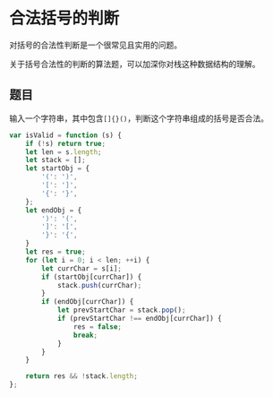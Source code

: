 # 合法括号的判断

对括号的合法性判断是一个很常见且实用的问题。

关于括号合法性的判断的算法题，可以加深你对栈这种数据结构的理解。

## 题目

输入一个字符串，其中包含`[]{}()`，判断这个字符串组成的括号是否合法。

```js
var isValid = function (s) {
    if (!s) return true;
    let len = s.length;
    let stack = [];
    let startObj = {
        '(': ')',
        '[': ']',
        '{': '}',
    };
    let endObj = {
        ')': '(',
        ']': '[',
        '}': '{',
    }
    let res = true;
    for (let i = 0; i < len; ++i) {
        let currChar = s[i];
        if (startObj[currChar]) {
            stack.push(currChar);
        }
        if (endObj[currChar]) {
            let prevStartChar = stack.pop();
            if (prevStartChar !== endObj[currChar]) {
                res = false;
                break;
            }
        }
    }

    return res && !stack.length;
};
```